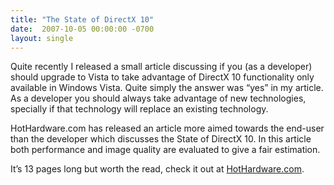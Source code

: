 ```yaml
---
title: "The State of DirectX 10"
date:  2007-10-05 00:00:00 -0700
layout: single
---
```


Quite recently I released a small article discussing if you (as a developer) should upgrade to Vista to take advantage of DirectX 10 functionality only available in Windows Vista. Quite simply the answer was “yes” in my article. As a developer you should always take advantage of new technologies, specially if that technology will replace an existing technology.

HotHardware.com has released an article more aimed towards the end-user than the developer which discusses the State of DirectX 10. In this article both performance and image quality are evaluated to give a fair estimation.

It’s 13 pages long but worth the read, check it out at [HotHardware.com](https://web.archive.org/web/20080117164445/http://www.hothardware.com/articles/The_State_of_DirectX_10__Image_Quality__Performance/).
